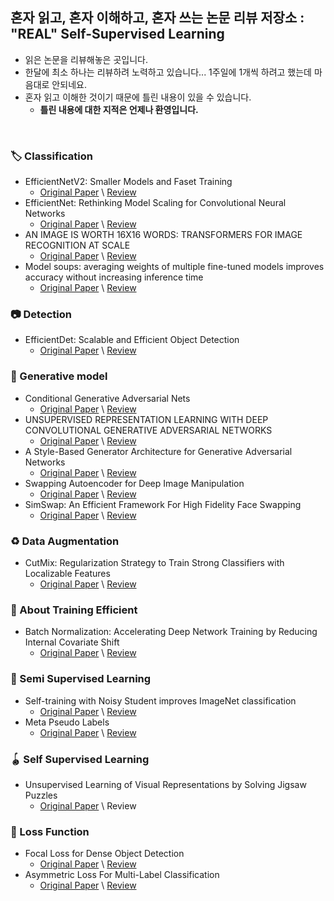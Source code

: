 ## 혼자 읽고, 혼자 이해하고, 혼자 쓰는 논문 리뷰 저장소 :<br> "REAL" Self-Supervised Learning<br>
- 읽은 논문을 리뷰해놓은 곳입니다.
- 한달에 최소 하나는 리뷰하려 노력하고 있습니다... 1주일에 1개씩 하려고 했는데 마음대로 안되네요.
- 혼자 읽고 이해한 것이기 때문에 틀린 내용이 있을 수 있습니다.
  - __틀린 내용에 대한 지적은 언제나 환영입니다.__

<br>

### 🏷 Classification
- EfficientNetV2: Smaller Models and Faset Training
  - [Original Paper](https://arxiv.org/pdf/2104.00298.pdf) \ [Review](https://charmed-creek-53c.notion.site/EfficientNet-V2-c8eb02319a0e43479eb26543c849d5e6)
- EfficientNet: Rethinking Model Scaling for Convolutional Neural Networks
  - [Original Paper](https://arxiv.org/pdf/1905.11946.pdf) \ [Review](https://charmed-creek-53c.notion.site/EfficientNet-03c15632c61b4748a7d7334cb6980165)
- AN IMAGE IS WORTH 16X16 WORDS: TRANSFORMERS FOR IMAGE RECOGNITION AT SCALE
  - [Original Paper](https://arxiv.org/pdf/2010.11929.pdf) \ [Review](https://charmed-creek-53c.notion.site/Vision-Transfomrers-b917b083ca004a13b42c5d031c363cee)
- Model soups: averaging weights of multiple fine-tuned models improves accuracy without increasing inference time
  - [Original Paper](https://arxiv.org/pdf/2203.05482.pdf) \ [Review](https://charmed-creek-53c.notion.site/Model-Soup-dc5027a489fc4bbabbc6f804218d22d9)


### 📷 Detection
- EfficientDet: Scalable and Efficient Object Detection
  - [Original Paper](https://arxiv.org/pdf/1911.09070.pdf) \ [Review](https://charmed-creek-53c.notion.site/EfficientDet-fea86e2f4a384f148369b527c1c22e50)
### 🎨 Generative model
- Conditional Generative Adversarial Nets 
  - [Original Paper](https://arxiv.org/pdf/1411.1784.pdf) \ [Review](https://charmed-creek-53c.notion.site/CGAN-4c18e0c8b16747eda4b0e41189978e59) 
- UNSUPERVISED REPRESENTATION LEARNING WITH DEEP CONVOLUTIONAL GENERATIVE ADVERSARIAL NETWORKS 
  - [Original Paper](https://arxiv.org/pdf/1511.06434.pdf) \ [Review](https://charmed-creek-53c.notion.site/DCGAN-51f9bbb99f2844a2a20b1b7c547354fe)
- A Style-Based Generator Architecture for Generative Adversarial Networks 
  - [Original Paper](https://arxiv.org/pdf/1812.04948.pdf) \ [Review](https://charmed-creek-53c.notion.site/StyleGAN-v1-94bee9d5faac4f97abf3f14d09b4f906)
- Swapping Autoencoder for Deep Image Manipulation
  - [Original Paper](https://arxiv.org/pdf/2007.00653.pdf) \ [Review](https://charmed-creek-53c.notion.site/Swapping-Autoencoder-ba1d7814a94a4f1abdada21bcb70b636)
- SimSwap: An Efficient Framework For High Fidelity Face Swapping
  - [Original Paper](https://arxiv.org/pdf/2106.06340v1.pdf) \ [Review](https://charmed-creek-53c.notion.site/SimSwap-dff9c8be8d674389af332d6ba03c96f9)
### ♻ Data Augmentation
- CutMix: Regularization Strategy to Train Strong Classifiers with Localizable Features
  - [Original Paper](https://arxiv.org/pdf/1905.04899.pdf) \ [Review](https://charmed-creek-53c.notion.site/CutMix-57f9b7259fb74852b7434e11c5c6f3ef)
### 🔮 About Training Efficient
- Batch Normalization: Accelerating Deep Network Training by Reducing Internal Covariate Shift
  - [Original Paper](https://arxiv.org/pdf/1502.03167.pdf) \ [Review](https://charmed-creek-53c.notion.site/Batch-Normalization-fc9fce83884a4335a4015c03576f3ac6)
### 🔄 Semi Supervised Learning
- Self-training with Noisy Student improves ImageNet classification
  - [Original Paper](https://arxiv.org/pdf/1911.04252.pdf) \ [Review](https://charmed-creek-53c.notion.site/Noisy-Student-f3da95d04f8c4aaf9e9987775974e3bd)
- Meta Pseudo Labels
  - [Original Paper](https://arxiv.org/pdf/2003.10580.pdf) \ [Review](https://charmed-creek-53c.notion.site/Meta-Pseudo-Labels-dd13f44e347545abac4f3bc4f133f7b4)
### 🪀 Self Supervised Learning
- Unsupervised Learning of Visual Representations by Solving Jigsaw Puzzles
  - [Original Paper](https://arxiv.org/pdf/1603.09246.pdf) \ Review
### 👣 Loss Function
- Focal Loss for Dense Object Detection
  - [Original Paper](https://arxiv.org/pdf/1708.02002.pdf) \ [Review](https://charmed-creek-53c.notion.site/Focal-Loss-f5af90040a3e4e138c96df0cd3684aaf)
- Asymmetric Loss For Multi-Label Classification
  - [Original Paper](https://arxiv.org/pdf/2009.14119.pdf) \ [Review](https://charmed-creek-53c.notion.site/Asymmetric-Loss-9046392191654fbebd0a6200b136f3a2)
